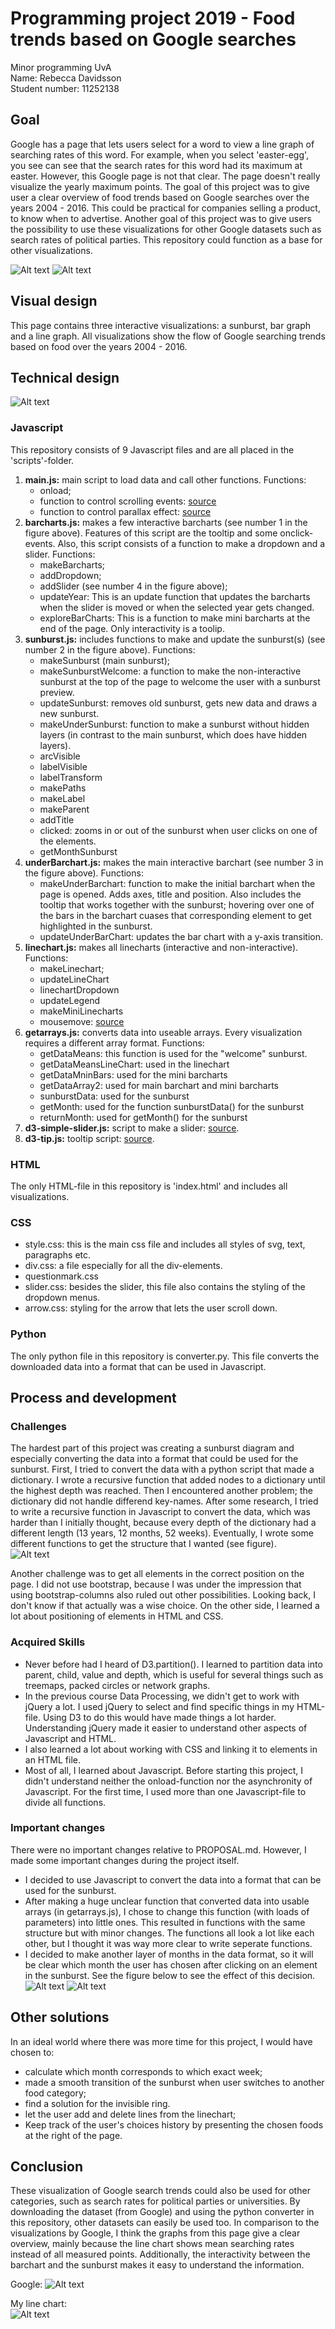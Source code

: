 # Programming project 2019 - Food trends based on Google searches
Minor programming UvA  
Name: Rebecca Davidsson  
Student number: 11252138  

## Goal
Google has a page that lets users select for a word to view a line graph of searching rates of this word. For example, when you select 'easter-egg', you see can see that the search rates for this word had its maximum at easter. However, this Google page is not that clear. The page doesn't really visualize the yearly maximum points. The goal of this project was to give user a clear overview of food trends based on Google searches over the years 2004 - 2016. This could be practical for companies selling a product, to know when to advertise. Another goal of this project was to give users the possibility to use these visualizations for other Google datasets such as search rates of political parties. This repository could function as a base for other visualizations.

![Alt text](doc/page1.png)
![Alt text](doc/page2.png)

## Visual design
This page contains three interactive visualizations: a sunburst, bar graph and a line graph. All visualizations show the flow of Google searching trends based on food over the years 2004 - 2016.

## Technical design
![Alt text](doc/numbers.png)

### Javascript
This repository consists of 9 Javascript files and are all placed in the 'scripts'-folder.
1. **main.js:** main script to load data and call other functions.
Functions:
    * onload;
    * function to control scrolling events: [source](https://www.w3schools.com/jquery/tryit.asp?filename=tryjquery_eff_animate_smoothscroll)
    * function to control parallax effect: [source](https://codepen.io/martinwolf/pen/ZGXKEX/)
2. **barcharts.js:** makes a few interactive barcharts (see number 1 in the figure above). Features of this script are the tooltip and some onclick-events.
Also, this script consists of a function to make a dropdown and a slider.
Functions:
    * makeBarcharts;
    * addDropdown;
    * addSlider (see number 4 in the figure above);
    * updateYear: This is an update function that updates the barcharts when the slider is moved or when the selected year gets changed.
    * exploreBarCharts: This is a function to make mini barcharts at the end of the page. Only interactivity is a toolip.
3. **sunburst.js:** includes functions to make and update the sunburst(s) (see number 2 in the figure above).
Functions:
    * makeSunburst (main sunburst);
    * makeSunburstWelcome: a function to make the non-interactive sunburst at the top of the page to welcome the user with a sunburst preview.
    * updateSunburst: removes old sunburst, gets new data and draws a new sunburst.
    * makeUnderSunburst: function to make a sunburst without hidden layers (in contrast to the main sunburst, which does have hidden layers).
    * arcVisible
    * labelVisible
    * labelTransform
    * makePaths
    * makeLabel
    * makeParent
    * addTitle
    * clicked: zooms in or out of the sunburst when user clicks on one of the elements.
    * getMonthSunburst
4. **underBarchart.js:** makes the main interactive barchart (see number 3 in the figure above).
Functions:
    * makeUnderBarchart: function to make the initial barchart when the page is opened. Adds axes, title and position. Also includes the tooltip that works together with the sunburst; hovering over one of the bars in the barchart cuases that corresponding element to get highlighted in the sunburst.
    * updateUnderBarChart: updates the bar chart with a y-axis transition.
5. **linechart.js:** makes all linecharts (interactive and non-interactive).
Functions:
    * makeLinechart;
    * updateLineChart
    * linechartDropdown
    * updateLegend
    * makeMiniLinecharts
    * mousemove: [source](https://bl.ocks.org/alandunning/cfb7dcd7951826b9eacd54f0647f48d3)  
6. **getarrays.js:** converts data into useable arrays. Every visualization requires a different array format.
Functions:
    * getDataMeans: this function is used for the "welcome" sunburst.
    * getDataMeansLineChart: used in the linechart
    * getDataMninBars: used for the mini barcharts
    * getDataArray2: used for main barchart and mini barcharts
    * sunburstData: used for the sunburst
    * getMonth: used for the function sunburstData() for the sunburst
    * returnMonth: used for getMonth() for the sunburst
7. **d3-simple-slider.js:** script to make a slider: [source](https://github.com/johnwalley/d3-simple-slider   ).
8. **d3-tip.js:** tooltip script: [source](https://github.com/jprichardson/d3-tooltip).

### HTML
The only HTML-file in this repository is 'index.html' and includes all visualizations.

### CSS
* style.css: this is the main css file and includes all styles of svg, text, paragraphs etc.
* div.css: a file especially for all the div-elements.
* questionmark.css
* slider.css: besides the slider, this file also contains the styling of the dropdown menus.
* arrow.css: styling for the arrow that lets the user scroll down.

### Python
The only python file in this repository is converter.py. This file converts the downloaded data into a format that can be used in Javascript.


## Process and development

### Challenges
The hardest part of this project was creating a sunburst diagram and especially converting the data into a format that could be used for the sunburst. First, I tried to convert the data with a python script that made a dictionary. I wrote a recursive function that added nodes to a dictionary until the highest depth was reached. Then I encountered another problem; the dictionary did not handle differend key-names. After some research, I tried to write a recursive function in Javascript to convert the data, which was harder than I initially thought, because every depth of the dictionary had a different length (13 years, 12 months, 52 weeks). Eventually, I wrote some different functions to get the structure that I wanted (see figure).  
![Alt text](doc/sunburst_format.png)

Another challenge was to get all elements in the correct position on the page. I did not use bootstrap, because I was under the impression that using bootstrap-columns also ruled out other possibilities. Looking back, I don't know if that actually was a wise choice. On the other side, I learned a lot about positioning of elements in HTML and CSS.

### Acquired Skills
* Never before had I heard of D3.partition(). I learned to partition data into parent, child, value and depth, which is useful for several things such as treemaps, packed circles or network graphs.
* In the previous course Data Processing, we didn't get to work with jQuery a lot. I used jQuery to select and find specific things in my HTML-file. Using D3 to do this would have made things a lot harder. Understanding jQuery made it easier to understand other aspects of Javascript and HTML.
* I also learned a lot about working with CSS and linking it to elements in an HTML file.
* Most of all, I learned about Javascript. Before starting this project, I didn't understand neither the onload-function nor the asynchronity of Javascript. For the first time, I used more than one Javascript-file to divide all functions.  

### Important changes
There were no important changes relative to PROPOSAL.md. However, I made some important changes during the project itself.
* I decided to use Javascript to convert the data into a format that can be used for the sunburst.
* After making a huge unclear function that converted data into usable arrays (in getarrays.js), I chose to change this function (with loads of parameters) into little ones. This resulted in functions with the same structure but with minor changes. The functions all look a lot like each other, but I thought it was way more clear to write seperate functions.
* I decided to make another layer of months in the data format, so it will be clear which month the user has chosen after clicking on an element in the sunburst. See the figure below to see the effect of this decision.
![Alt text](doc/monthSunbursteffect.png)
![Alt text](doc/monthSunbursteffect0.png)

## Other solutions
In an ideal world where there was more time for this project, I would have chosen to:
* calculate which month corresponds to which exact week;
* made a smooth transition of the sunburst when user switches to another food category;
* find a solution for the invisible ring.
* let the user add and delete lines from the linechart;
* Keep track of the user's choices history by presenting the chosen foods at the right of the page.


## Conclusion
These visualization of Google search trends could also be used for other categories, such as search rates for political parties or universities. By downloading the dataset (from Google) and using the python converter in this repository, other datasets can easily be used too. In comparison to the visualizations by Google, I think the graphs from this page give a clear overview, mainly because the line chart shows mean searching rates instead of all measured points. Additionally, the interactivity between the barchart and the sunburst makes it easy to understand the information.

Google:
![Alt text](doc/grapfruitGoogle.png)


My line chart:  
![Alt text](doc/grapefruitMy.png)
